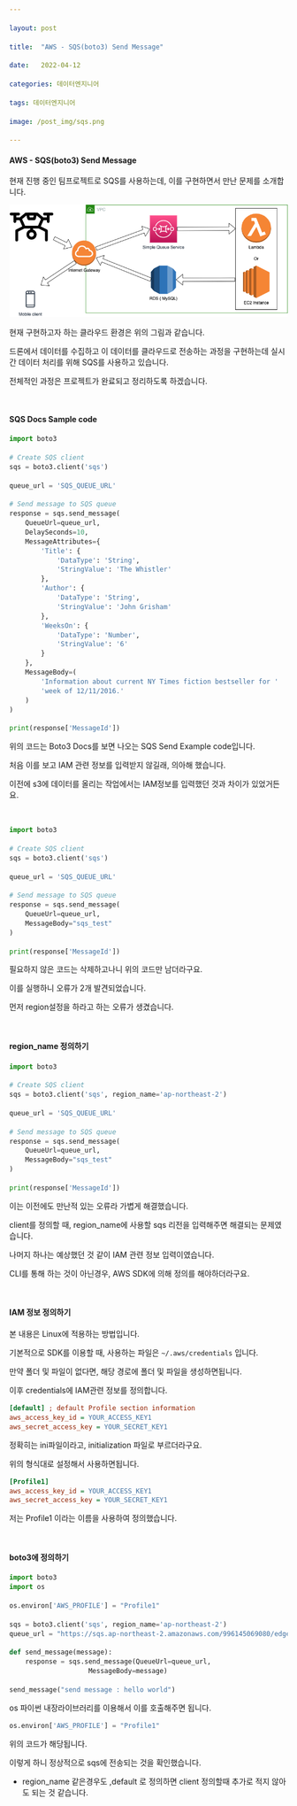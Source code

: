 ```yaml
---

layout: post

title:  "AWS - SQS(boto3) Send Message"

date:   2022-04-12

categories: 데이터엔지니어

tags: 데이터엔지니어

image: /post_img/sqs.png

---
```


#### AWS - SQS(boto3) Send Message

현재 진행 중인 팀프로젝트로 SQS를 사용하는데, 이를 구현하면서 만난 문제를 소개합니다.

 <p align="center"><img src="/images/post_img/capstone.png"></p>

현재 구현하고자 하는 클라우드 환경은 위의 그림과 같습니다.

드론에서 데이터를 수집하고 이 데이터를 클라우드로 전송하는 과정을 구현하는데 실시간 데이터 처리를 위해 SQS를 사용하고 있습니다.

전체적인 과정은 프로젝트가 완료되고 정리하도록 하겠습니다.

<br>

#### SQS Docs Sample code

```python
import boto3

# Create SQS client
sqs = boto3.client('sqs')

queue_url = 'SQS_QUEUE_URL'

# Send message to SQS queue
response = sqs.send_message(
    QueueUrl=queue_url,
    DelaySeconds=10,
    MessageAttributes={
        'Title': {
            'DataType': 'String',
            'StringValue': 'The Whistler'
        },
        'Author': {
            'DataType': 'String',
            'StringValue': 'John Grisham'
        },
        'WeeksOn': {
            'DataType': 'Number',
            'StringValue': '6'
        }
    },
    MessageBody=(
        'Information about current NY Times fiction bestseller for '
        'week of 12/11/2016.'
    )
)

print(response['MessageId'])
```

위의 코드는 Boto3 Docs를 보면 나오는 SQS Send Example code입니다.

처음 이를 보고 IAM 관련 정보를 입력받지 않길래, 의아해 했습니다.

이전에 s3에 데이터를 올리는 작업에서는 IAM정보를 입력했던 것과 차이가 있었거든요.

<br>

```python
import boto3

# Create SQS client
sqs = boto3.client('sqs')

queue_url = 'SQS_QUEUE_URL'

# Send message to SQS queue
response = sqs.send_message(
    QueueUrl=queue_url,
    MessageBody="sqs_test"
)

print(response['MessageId'])
```

필요하지 않은 코드는 삭제하고나니 위의 코드만 남더라구요.

이를 실행하니 오류가 2개 발견되었습니다.

먼저 region설정을 하라고 하는 오류가 생겼습니다.

<br>

#### region_name 정의하기

```python
import boto3

# Create SQS client
sqs = boto3.client('sqs', region_name='ap-northeast-2')

queue_url = 'SQS_QUEUE_URL'

# Send message to SQS queue
response = sqs.send_message(
    QueueUrl=queue_url,
    MessageBody="sqs_test"
)

print(response['MessageId'])
```

이는 이전에도 만난적 있는 오류라 가볍게 해결했습니다. 

client를 정의할 때, region_name에 사용할 sqs 리전을 입력해주면 해결되는 문제였습니다.

나머지 하나는 예상했던 것 같이 IAM 관련 정보 입력이였습니다.

CLI를 통해 하는 것이 아닌경우, AWS SDK에 의해 정의를 해야하더라구요.

<br>

#### IAM 정보 정의하기

본 내용은 Linux에 적용하는 방법입니다.

기본적으로 SDK를 이용할 때, 사용하는 파일은 `~/.aws/credentials` 입니다.

만약 폴더 및 파일이 없다면, 해당 경로에 폴더 및 파일을 생성하면됩니다.

이후 credentials에 IAM관련 정보를 정의합니다.

```ini
[default] ; default Profile section information
aws_access_key_id = YOUR_ACCESS_KEY1
aws_secret_access_key = YOUR_SECRET_KEY1
```

정확히는 ini파일이라고, initialization 파일로 부르더라구요.

위의 형식대로 설정해서 사용하면됩니다.

```ini
[Profile1]
aws_access_key_id = YOUR_ACCESS_KEY1
aws_secret_access_key = YOUR_SECRET_KEY1
```

저는 Profile1 이라는 이름을 사용하여 정의했습니다.

<br>

#### boto3에 정의하기

```python
import boto3
import os

os.environ['AWS_PROFILE'] = "Profile1"

sqs = boto3.client('sqs', region_name='ap-northeast-2')
queue_url = "https://sqs.ap-northeast-2.amazonaws.com/996145069080/edge_data"

def send_message(message):
    response = sqs.send_message(QueueUrl=queue_url,
                    MessageBody=message)

send_message("send message : hello world")
```

os 파이썬 내장라이브러리를 이용해서 이를 호출해주면 됩니다.

```python
os.environ['AWS_PROFILE'] = "Profile1"
```

위의 코드가 해당됩니다. 

이렇게 하니 정상적으로 sqs에 전송되는 것을 확인했습니다.

+ region_name 같은경우도 ,default 로 정의하면 client 정의할때 추가로 적지 않아도 되는 것 같습니다.

<br>